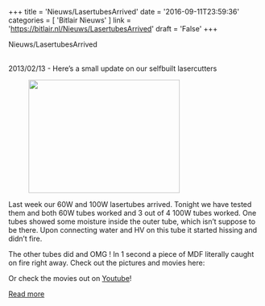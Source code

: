 +++
title = 'Nieuws/LasertubesArrived'
date = '2016-09-11T23:59:36'
categories = [ 
 'Bitlair Nieuws' 
] 
link = 'https://bitlair.nl/Nieuws/LasertubesArrived'
draft = 'False'
+++

<div class="mw-content-ltr mw-parser-output" dir="ltr" lang="en"><p><a class="mw-selflink selflink">Nieuws/LasertubesArrived</a>
</p></div><div class="mw-content-ltr mw-parser-output" dir="ltr" lang="en"><p><br />
2013/02/13 - Here’s a small update on our selfbuilt lasercutters
</p>
<figure class="mw-default-size"><a class="mw-file-description" href="https://bitlair.nl/File:906828_4633917332160_374487430_o.jpg"><img class="mw-file-element" height="225" src="https://bitlair.nl/images/thumb/1/10/906828_4633917332160_374487430_o.jpg/300px-906828_4633917332160_374487430_o.jpg" width="300" /></a><figcaption></figcaption></figure>
<p>Last week our 60W and 100W lasertubes arrived.
Tonight we have tested them and both 60W tubes worked and 3 out of 4 100W tubes worked. One tubes showed some moisture inside the outer tube, which isn’t suppose to be there. Upon connecting water and HV on this tube it started hissing and didn’t fire.
</p><p>The other tubes did and OMG&#160;! In 1 second a piece of MDF literally caught on fire right away. Check out the pictures and movies here:
</p><p>Or check the movies out on <a class="external text" href="https://www.youtube.com/watch?v=RcaJVIta-7w&amp;list=PLLlecX1d1BqTQZcxGnKtIKYavituSKkGL" rel="nofollow">Youtube</a>!
</p></div>

[Read more](https://bitlair.nl/Nieuws/LasertubesArrived)
